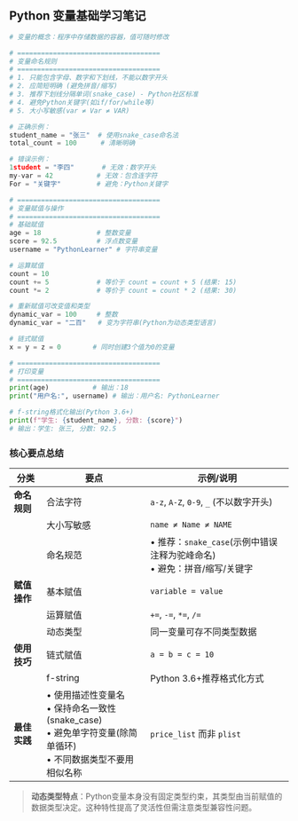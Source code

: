## Python 变量基础学习笔记

```python
# 变量的概念：程序中存储数据的容器，值可随时修改

# ====================================
# 变量命名规则
# ====================================
# 1. 只能包含字母、数字和下划线，不能以数字开头
# 2. 应简短明确 (避免拼音/缩写)
# 3. 推荐下划线分隔单词(snake_case) - Python社区标准
# 4. 避免Python关键字(如if/for/while等)
# 5. 大小写敏感(var ≠ Var ≠ VAR)

# 正确示例：
student_name = "张三"  # 使用snake_case命名法
total_count = 100      # 清晰明确

# 错误示例：
1student = "李四"       # 无效：数字开头
my-var = 42           # 无效：包含连字符
For = "关键字"         # 避免：Python关键字

# ====================================
# 变量赋值与操作
# ====================================
# 基础赋值
age = 18              # 整数变量
score = 92.5          # 浮点数变量
username = "PythonLearner" # 字符串变量

# 运算赋值
count = 10
count += 5            # 等价于 count = count + 5 (结果: 15)
count *= 2            # 等价于 count = count * 2 (结果: 30)

# 重新赋值可改变值和类型
dynamic_var = 100     # 整数
dynamic_var = "二百"   # 变为字符串(Python为动态类型语言)

# 链式赋值
x = y = z = 0        # 同时创建3个值为0的变量

# ====================================
# 打印变量
# ====================================
print(age)           # 输出：18
print("用户名:", username) # 输出：用户名: PythonLearner

# f-string格式化输出(Python 3.6+)
print(f"学生: {student_name}, 分数: {score}") 
# 输出：学生: 张三, 分数: 92.5
```

### 核心要点总结

| 分类         | 要点                                                         | 示例/说明                                                    |
| ------------ | ------------------------------------------------------------ | ------------------------------------------------------------ |
| **命名规则** | 合法字符                                                     | `a-z`, `A-Z`, `0-9`, `_` (不以数字开头)                      |
|              | 大小写敏感                                                   | `name ≠ Name ≠ NAME`                                         |
|              | 命名规范                                                     | • 推荐：`snake_case`(示例中错误注释为驼峰命名)<br>• 避免：拼音/缩写/关键字 |
| **赋值操作** | 基本赋值                                                     | `variable = value`                                           |
|              | 运算赋值                                                     | `+=`, `-=`, `*=`, `/=`                                       |
|              | 动态类型                                                     | 同一变量可存不同类型数据                                     |
| **使用技巧** | 链式赋值                                                     | `a = b = c = 10`                                             |
|              | f-string                                                     | Python 3.6+推荐格式化方式                                    |
| **最佳实践** | • 使用描述性变量名<br>• 保持命名一致性(snake_case)<br>• 避免单字符变量(除简单循环)<br>• 不同数据类型不要用相似名称 | `price_list` 而非 `plist`                                    |

> **动态类型特点**：Python变量本身没有固定类型约束，其类型由当前赋值的数据类型决定。这种特性提高了灵活性但需注意类型兼容性问题。